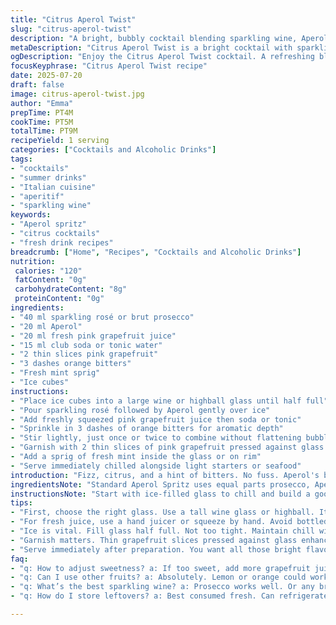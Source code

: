```yaml
---
title: "Citrus Aperol Twist"
slug: "citrus-aperol-twist"
description: "A bright, bubbly cocktail blending sparkling wine, Aperol, and a zesty twist of grapefruit juice. Light, vibrant, with a citrus edge. Refreshing and colorful. Uses pink grapefruit and soda. Served chilled with aromatic herbs and bitters for depth. Easy to prepare, quick pour. Great for aperitif moments."
metaDescription: "Citrus Aperol Twist is a bright cocktail with sparkling wine and grapefruit juice. Refreshing, bubbly, ideal for aperitif. Quick to prepare."
ogDescription: "Enjoy the Citrus Aperol Twist cocktail. A refreshing blend of Aperol, sparkling wine, and pink grapefruit juice. Perfect for warm afternoons."
focusKeyphrase: "Citrus Aperol Twist recipe"
date: 2025-07-20
draft: false
image: citrus-aperol-twist.jpg
author: "Emma"
prepTime: PT4M
cookTime: PT5M
totalTime: PT9M
recipeYield: 1 serving
categories: ["Cocktails and Alcoholic Drinks"]
tags:
- "cocktails"
- "summer drinks"
- "Italian cuisine"
- "aperitif"
- "sparkling wine"
keywords:
- "Aperol spritz"
- "citrus cocktails"
- "fresh drink recipes"
breadcrumb: ["Home", "Recipes", "Cocktails and Alcoholic Drinks"]
nutrition: 
 calories: "120"
 fatContent: "0g"
 carbohydrateContent: "8g"
 proteinContent: "0g"
ingredients:
- "40 ml sparkling rosé or brut prosecco"
- "20 ml Aperol"
- "20 ml fresh pink grapefruit juice"
- "15 ml club soda or tonic water"
- "2 thin slices pink grapefruit"
- "3 dashes orange bitters"
- "Fresh mint sprig"
- "Ice cubes"
instructions:
- "Place ice cubes into a large wine or highball glass until half full"
- "Pour sparkling rosé followed by Aperol gently over ice"
- "Add freshly squeezed pink grapefruit juice then soda or tonic"
- "Sprinkle in 3 dashes of orange bitters for aromatic depth"
- "Stir lightly, just once or twice to combine without flattening bubbles"
- "Garnish with 2 thin slices of pink grapefruit pressed against glass walls"
- "Add a sprig of fresh mint inside the glass or on rim"
- "Serve immediately chilled alongside light starters or seafood"
introduction: "Fizz, citrus, and a hint of bitters. No fuss. Aperol's bitter orange pairs with sparkling rosé instead of usual prosecco, adding depth and color. Grapefruit juice swaps for orange, sharper, tangier. Soda replaced with tonic water for subtle bitter notes that wake up the palate. Ice clinking, bubbles rising. Pink grapefruit slices pressed to glass sides - visual pop. Mint sprig wafts freshness, unexpected but welcome. Quick to fix. Great before a meal or on a warm afternoon. Sip steady. Flavor layers build slowly. The orange bitters? Not just garnish. They add warmth, complexity, spice. This cocktail pairs well with oysters or light salads. Simple ingredients but a twist on tradition. Refreshing, bright, a little different."
ingredientsNote: "Standard Aperol Spritz uses equal parts prosecco, Aperol, and club soda. Here quantities shift upward by roughly 30% to enhance flavors and make a fuller pour. Sparkling rosé replaces prosecco for a subtle fruitiness and pleasant pink tint. Pink grapefruit juice swaps out orange juice—adds zing and a slight bitterness to balance Aperol's sweetness. Club soda replaced by tonic water which contributes mild bitterness and complements the grapefruit. Orange bitters bring extra aromatic layers, uncommon but worthwhile to elevate this spritz variant. Garnishes—grapefruit slices instead of orange provide another flavor note plus visual appeal. Fresh mint, while unusual, offers herbal freshness when muddled slightly or just dropped in. Ice should be plentiful but not packed too tight, preserving chill without diluting too fast. Overall, ingredients designed for bright, crisp, slightly bitter, and refreshing sip experience."
instructionsNote: "Start with ice-filled glass to chill and build a good base. Add sparkling rosé first so other liquids flow smoothly on top without stirring away bubbles. Pour Aperol next, then grapefruit juice to maintain color layers and flavor balance. Top with tonic water gently to avoid over-fizzing. Add orange bitters for unexpected complexity but no more. Stir gently, no vigorous shaking to preserve carbonation. Press grapefruit slices against interior glass walls—not just floating—creates visual appeal and gentle aroma release. Finally mint sprig places a fresh herbal scent close to the nose while sipping. Serve fast, chilled. Ideal alongside oysters or simple savory snacks. Timing key—ready within 9 minutes total including prep and serving. This gives time to prepare better garnish and fresh juice squeezing if needed. No complicated steps or tools, just attention to layering and freshness."
tips:
- "First, choose the right glass. Use a tall wine glass or highball. It helps with layering ingredients. Keeps drink cool longer. Doesn't lose fizz fast."
- "For fresh juice, use a hand juicer or squeeze by hand. Avoid bottled when possible. Fresh pink grapefruit juice is essential. Gives zing, bitterness."
- "Ice is vital. Fill glass half full. Not too tight. Maintain chill without over-dilution. Keeps bubbles intact. Chilled glasses also help keep drink fresh."
- "Garnish matters. Thin grapefruit slices pressed against glass enhance aroma. Fresh mint adds an unexpected layer. A beautiful visual. Enhance sipping experience."
- "Serve immediately after preparation. You want all those bright flavors. Don't let it sit long. Best flavor is fresh. Mix and pour fast for bubbles."
faq:
- "q: How to adjust sweetness? a: If too sweet, add more grapefruit juice. Powerful citrus. Adjust Aperol for balance. Experiment slowly. Find your taste."
- "q: Can I use other fruits? a: Absolutely. Lemon or orange could work. Each fruit changes profile. But note sweetness and acidity differences. Adjust rest accordingly."
- "q: What’s the best sparkling wine? a: Prosecco works well. Or any brut rosé will do. Sparkling wines add bubbles. Balance the drink. Check local selections."
- "q: How do I store leftovers? a: Best consumed fresh. Can refrigerate for short time. Bubbles fade. If mixing ahead, separate components. Combine just before serving."

---
```

